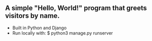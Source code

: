 ## A simple "Hello, World!" program that greets visitors by name. 
- Built in Python and Django
- Run locally with: $ python3 manage.py runserver
